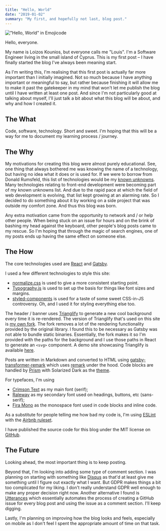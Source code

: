 ```yaml
---
title: "Hello, World"
date: "2019-01-02"
summary: "My first, and hopefully not last, blog post."
---
```


!["Hello, World" in Emojicode](images/hello-world-emojicode.png "\"Hello, World\" in Emojicode.")

Hello, everyone.

My name is Loizos Kounios, but everyone calls me "Louis".
I'm a Software Engineer living in the small island of Cyprus.
This is my first post – I have finally started the blog I've always been meaning start.

As I'm writing this, I'm realising that this first post is actually far more important than I initially imagined.
Not so much because I have anything important or meaningful to say, but rather because finishing it will allow me to make it past the gatekeeper in my mind that won't let me publish the blog until I have written at least one post.
And since I'm not particularly good at talking about myself, I'll just talk a bit about what this blog will be about, and why and how I created it.

## The What

Code, software, technology.
Short and sweet.
I'm hoping that this will be a way for me to document my learning process / journey.

## The Why

My motivations for creating this blog were almost purely educational.
See, one thing that always bothered me was knowing the name of a technology, but having no idea what it does or is used for.
If we were to borrow from Donald Rumsfeld, this list of technologies would be my [known unknowns](https://en.wikipedia.org/wiki/There_are_known_knowns).
Many technologies relating to front-end development were becoming part of my known unknowns list.
And due to the rapid pace at which the field of web development is evolving, that list kept growing at an alarming rate.
So I decided to do something about it by working on a side project that was outside my comfort zone.
And thus this blog was born.

Any extra motivation came from the opportunity to network and / or help other people.
When being stuck on an issue for hours and on the brink of bashing my head against the keyboard, other people's blog posts came to my rescue.
So I'm hoping that through the magic of search engines, one of my posts ends up having the same effect on someone else.

## The How

The core technologies used are [React](https://reactjs.org) and [Gatsby](https://gatsbyjs.org).

I used a few different technologies to style this site:

* [normalize.css](https://necolas.github.io/normalize.css/) is used to give a more consistent starting point.
* [Typography.js](https://kyleamathews.github.io/typography.js/) is used to set up the basis for things like font sizes and margins.
* [styled-components](https://www.styled-components.com) is used for a taste of some sweet CSS-in-JS controversy. Oh, and I used it for styling everything else too.

The header / banner uses [Trianglify](https://github.com/qrohlf/trianglify) to generate a new cool background every time it is re-rendered.
The version of Trianglify that's used on this site is [my own fork](https://github.com/loizoskounios/trianglify).
The fork removes a lot of the rendering functionality provided by the original library.
I found this to be necessary as Gatsby was not able to bundle static binaries.
Essentially, the fork makes it so I'm provided with the paths for the background and I use those paths in React to generate an `<svg>` component.
A demo site showcasing Trianglify is available [here](https://trianglify.io).

Posts are written in Markdown and converted to HTML using [gatsby-transformer-remark](https://www.gatsbyjs.org/packages/gatsby-transformer-remark/) which uses [remark](https://remark.js.org) under the hood. Code blocks are handled by [Prism](https://prismjs.com) with Solarized Dark as the [theme](https://github.com/michaeljdeeb/prism-solarized-dark).

For typefaces, I'm using
* [Crimson Text](https://fonts.google.com/specimen/Crimson+Text) as my main font (serif);
* [Raleway](https://fonts.google.com/specimen/Raleway) as my secondary font used on headings, buttons, etc (sans-serif);
* [Fira Mono](https://fonts.google.com/specimen/Fira+Mono) as the monospace font used in code blocks and inline code.

As a substitute for people telling me how bad my code is, I'm using [ESLint](https://eslint.org) with the [Airbnb ruleset](https://www.npmjs.com/package/eslint-config-airbnb).

I have published the source code for this blog under the MIT license on [GitHub](https://github.com/loizoskounios/blog).

## The Future

Looking ahead, the most important thing is to keep posting.

Beyond that, I'm looking into adding some type of comment section.
I was planning on starting with something like [Disqus](https://disqus.com) as that'd at least give me something until I figure out exactly what I want.
But GDPR makes things a bit too complicated for my liking.
I don't really understand GDPR well enough to make any proper decision right now.
Another alternative I found is [Utterances](https://utteranc.es) which essentially automates the process of creating a GitHub issue for every blog post and using the issue as a comment section.
I'll keep digging.

Lastly, I'm planning on improving how the blog looks and feels, especially on mobile as I don't feel I spent the appropriate amount of time on that task.
